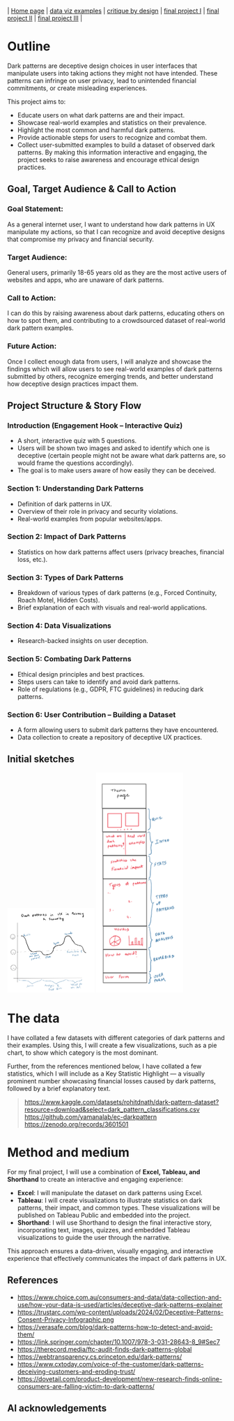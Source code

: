 | [Home page](https://rutuja2197.github.io/rutuja-dataviz-portfolio/) | [data viz examples](dataviz-examples.md) | [critique by design](critique-by-design.md) | [final project I](final-project-part-one.md) | [final project II](final-project-part-two.md) | [final project III](final-project-part-three.md) |

# Outline
Dark patterns are deceptive design choices in user interfaces that manipulate users into taking actions they might not have intended. These patterns can infringe on user privacy, lead to unintended financial commitments, or create misleading experiences.

This project aims to:
- Educate users on what dark patterns are and their impact.
- Showcase real-world examples and statistics on their prevalence.
- Highlight the most common and harmful dark patterns.
- Provide actionable steps for users to recognize and combat them.
- Collect user-submitted examples to build a dataset of observed dark patterns.
By making this information interactive and engaging, the project seeks to raise awareness and encourage ethical design practices.

## Goal, Target Audience & Call to Action
### Goal Statement:
As a general internet user, I want to understand how dark patterns in UX manipulate my actions, so that I can recognize and avoid deceptive designs that compromise my privacy and financial security.

### Target Audience:
General users, primarily 18-65 years old as they are the most active users of websites and apps, who are unaware of dark patterns.

### Call to Action:
I can do this by raising awareness about dark patterns, educating others on how to spot them, and contributing to a crowdsourced dataset of real-world dark pattern examples.

### Future Action:
Once I collect enough data from users, I will analyze and showcase the findings which will allow users to see real-world examples of dark patterns submitted by others, recognize emerging trends, and better understand how deceptive design practices impact them.

## Project Structure & Story Flow
### Introduction (Engagement Hook – Interactive Quiz)
- A short, interactive quiz with 5 questions.
- Users will be shown two images and asked to identify which one is deceptive (certain people might not be aware what dark patterns are, so would frame the questions accordingly).
- The goal is to make users aware of how easily they can be deceived.
### Section 1: Understanding Dark Patterns
- Definition of dark patterns in UX.
- Overview of their role in privacy and security violations.
- Real-world examples from popular websites/apps.
### Section 2: Impact of Dark Patterns
- Statistics on how dark patterns affect users (privacy breaches, financial loss, etc.).
### Section 3: Types of Dark Patterns
- Breakdown of various types of dark patterns (e.g., Forced Continuity, Roach Motel, Hidden Costs).
- Brief explanation of each with visuals and real-world applications.
### Section 4: Data Visualizations
- Research-backed insights on user deception.
### Section 5: Combating Dark Patterns
- Ethical design principles and best practices.
- Steps users can take to identify and avoid dark patterns.
- Role of regulations (e.g., GDPR, FTC guidelines) in reducing dark patterns.
### Section 6: User Contribution – Building a Dataset
- A form allowing users to submit dark patterns they have encountered.
- Data collection to create a repository of deceptive UX practices. 

## Initial sketches 

<img src="Storyboard.png" width="200"/>  <img src="Layout.png" width="200"/> 

# The data 
I have collated a few datasets with different categories of dark patterns and their examples. Using this, I will create a few visualizations, such as a pie chart, to show which category is the most dominant.

Further, from the references mentioned below, I have collated a few statistics, which I will include as a Key Statistic Highlight — a visually prominent number showcasing financial losses caused by dark patterns, followed by a brief explanatory text.

> https://www.kaggle.com/datasets/rohitdnath/dark-pattern-dataset?resource=download&select=dark_pattern_classifications.csv
> https://github.com/yamanalab/ec-darkpattern
> https://zenodo.org/records/3601501

# Method and medium
For my final project, I will use a combination of **Excel, Tableau, and Shorthand** to create an interactive and engaging experience:  

- **Excel**: I will manipulate the dataset on dark patterns using Excel.  
- **Tableau**: I will create visualizations to illustrate statistics on dark patterns, their impact, and common types. These visualizations will be published on Tableau Public and embedded into the project.  
- **Shorthand**: I will use Shorthand to design the final interactive story, incorporating text, images, quizzes, and embedded Tableau visualizations to guide the user through the narrative.  

This approach ensures a data-driven, visually engaging, and interactive experience that effectively communicates the impact of dark patterns in UX.

## References
- https://www.choice.com.au/consumers-and-data/data-collection-and-use/how-your-data-is-used/articles/deceptive-dark-patterns-explainer
- https://trustarc.com/wp-content/uploads/2024/02/Deceptive-Patterns-Consent-Privacy-Infographic.png
- https://verasafe.com/blog/dark-patterns-how-to-detect-and-avoid-them/
- https://link.springer.com/chapter/10.1007/978-3-031-28643-8_9#Sec7
- https://therecord.media/ftc-audit-finds-dark-patterns-global
- https://webtransparency.cs.princeton.edu/dark-patterns/
- https://www.cxtoday.com/voice-of-the-customer/dark-patterns-deceiving-customers-and-eroding-trust/
- https://dovetail.com/product-development/new-research-finds-online-consumers-are-falling-victim-to-dark-patterns/

## AI acknowledgements

